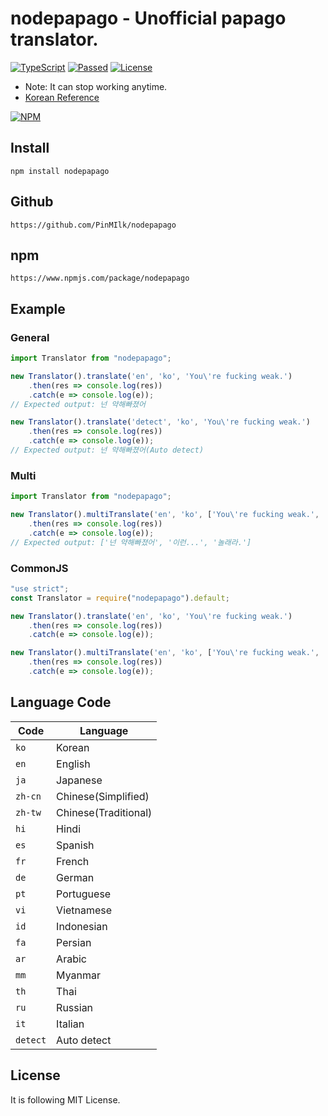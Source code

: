 # nodepapago - Unofficial papago translator.
[![TypeScript](https://img.shields.io/badge/Built%20with-Typescript-informational?logo=typescript)](https://www.typescriptlang.org/)
[![Passed](https://img.shields.io/badge/Build-Passed-success)](#)
[![License](https://img.shields.io/github/license/pinmilk/nodepapago)](#)
- Note: It can stop working anytime.
- [Korean Reference](./README.ko.md)

[![NPM](https://nodei.co/npm/nodepapago.png?downloads=true&downloadRank=true&stars=true)](https://nodei.co/npm/nodepapago/)

## Install
```
npm install nodepapago
```
## Github
`https://github.com/PinMIlk/nodepapago`
## npm
`https://www.npmjs.com/package/nodepapago`
## Example
### General
```typescript
import Translator from "nodepapago";

new Translator().translate('en', 'ko', 'You\'re fucking weak.')
    .then(res => console.log(res))
    .catch(e => console.log(e));
// Expected output: 넌 약해빠졌어

new Translator().translate('detect', 'ko', 'You\'re fucking weak.')
    .then(res => console.log(res))
    .catch(e => console.log(e));
// Expected output: 넌 약해빠졌어(Auto detect)
```

### Multi
```typescript
import Translator from "nodepapago";

new Translator().multiTranslate('en', 'ko', ['You\'re fucking weak.', 'Holy...', 'Jesus Christ'])
    .then(res => console.log(res))
    .catch(e => console.log(e));
// Expected output: ['넌 약해빠졌어', '이런...', '놀래라.']
```

### CommonJS
```javascript
"use strict";
const Translator = require("nodepapago").default;

new Translator().translate('en', 'ko', 'You\'re fucking weak.')
    .then(res => console.log(res))
    .catch(e => console.log(e));

new Translator().multiTranslate('en', 'ko', ['You\'re fucking weak.', 'Holy...', 'Jesus Christ'])
    .then(res => console.log(res))
    .catch(e => console.log(e));
```
## Language Code
| Code | Language |
|----|----|
| `ko` | Korean |
| `en` | English |
| `ja` | Japanese |
| `zh-cn` | Chinese(Simplified) |
| `zh-tw` | Chinese(Traditional) |
| `hi` | Hindi |
| `es` | Spanish |
| `fr` | French |
| `de` | German |
| `pt` | Portuguese |
| `vi` | Vietnamese |
| `id` | Indonesian |
| `fa` | Persian |
| `ar` | Arabic |
| `mm` | Myanmar |
| `th` | Thai |
| `ru` | Russian |
| `it` | Italian |
| `detect` | Auto detect |
## License
It is following MIT License.